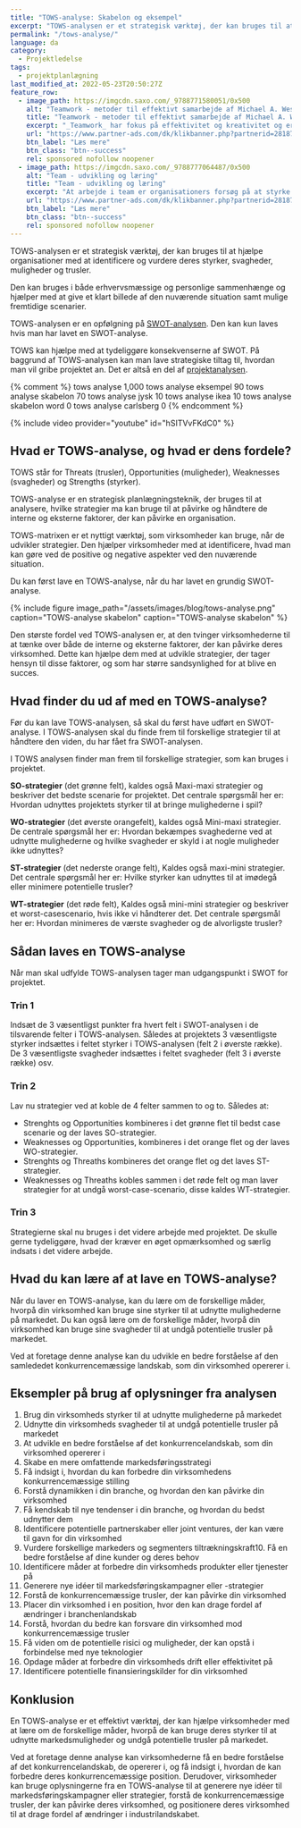 ```yaml
---
title: "TOWS-analyse: Skabelon og eksempel"
excerpt: "TOWS-analysen er et strategisk værktøj, der kan bruges til at hjælpe organisationer med at identificere og vurdere deres styrker, svagheder, muligheder og trusler."
permalink: "/tows-analyse/"
language: da
category:
  - Projektledelse
tags:
  - projektplanlægning
last_modified_at: 2022-05-23T20:50:27Z
feature_row:
  - image_path: https://imgcdn.saxo.com/_9788771580051/0x500
    alt: "Teamwork - metoder til effektivt samarbejde af Michael A. West"
    title: "Teamwork - metoder til effektivt samarbejde af Michael A. West"
    excerpt: "_Teamwork_ har fokus på effektivitet og kreativitet og er for alle, der på den ene eller anden måde bruger teamwork i deres dagligdag. Bogen er fyldt med praktiske eksempler og teori, der kan hjælpe et team med at opstille mål og opnå dem."
    url: "https://www.partner-ads.com/dk/klikbanner.php?partnerid=28187&bannerid=43264&htmlurl=https://www.saxo.com/dk/teamwork_michael-a-west_haeftet_9788771580051"
    btn_label: "Læs mere"
    btn_class: "btn--success"
    rel: sponsored nofollow noopener
  - image_path: https://imgcdn.saxo.com/_9788777064487/0x500
    alt: "Team - udvikling og læring"
    title: "Team - udvikling og læring"
    excerpt: "At arbejde i team er organisationers forsøg på at styrke udvikling af faglige og personlige potentialer og kompetencer. Bogens formål er at give svar på, hvordan udvikling og læring i team kan blive en succes, fx om sporten er en passende metafor til at fremme teamudvikling og læring og forståelse af samarbejde samt om team på arbejdspladsen kan skabe nye fortællinger om medarbejdernes måde at se på samarbejde og gensidig udvikling."
    url: "https://www.partner-ads.com/dk/klikbanner.php?partnerid=28187&bannerid=43264&htmlurl=https://www.saxo.com/dk/team-udvikling-og-laering_morten-bertelsen-red-reinhard-stelter-red_haeftet_9788777064487"
    btn_label: "Læs mere"
    btn_class: "btn--success"
    rel: sponsored nofollow noopener
---
```


TOWS-analysen er et strategisk værktøj, der kan bruges til at hjælpe organisationer med at identificere og vurdere deres styrker, svagheder, muligheder og trusler.

Den kan bruges i både erhvervsmæssige og personlige sammenhænge og hjælper med at give et klart billede af den nuværende situation samt mulige fremtidige scenarier.

TOWS-analysen er en opfølgning på [SWOT-analysen](/swot-analyse/). Den kan kun laves hvis man har lavet en SWOT-analyse.

TOWS kan hjælpe med at tydeliggøre konsekvenserne af SWOT. På baggrund af TOWS-analysen kan man lave strategiske tiltag til, hvordan man vil gribe projektet an. Det er altså en del af [projektanalysen](/projektanalyse/).

{% comment %}
tows analyse 1,000
tows analyse eksempel 90
tows analyse skabelon 70
tows analyse jysk 10
tows analyse ikea 10
tows analyse skabelon word 0
tows analyse carlsberg 0
{% endcomment %}

{% include video provider="youtube" id="hSITVvFKdC0" %}

## Hvad er TOWS-analyse, og hvad er dens fordele?

TOWS står for Threats (trusler), Opportunities (muligheder), Weaknesses (svagheder) og Strengths (styrker).

TOWS-analyse er en strategisk planlægningsteknik, der bruges til at analysere, hvilke strategier ma kan bruge til at påvirke og håndtere de interne og eksterne faktorer, der kan påvirke en organisation.

TOWS-matrixen er et nyttigt værktøj, som virksomheder kan bruge, når de udvikler strategier. Den hjælper virksomheder med at identificere, hvad man kan gøre ved de positive og negative aspekter ved den nuværende situation.

Du kan først lave en TOWS-analyse, når du har lavet en grundig SWOT-analyse.

{% include figure image_path="/assets/images/blog/tows-analyse.png" caption="TOWS-analyse skabelon" caption="TOWS-analyse skabelon" %}

Den største fordel ved TOWS-analysen er, at den tvinger virksomhederne til at tænke over både de interne og eksterne faktorer, der kan påvirke deres virksomhed. Dette kan hjælpe dem med at udvikle strategier, der tager hensyn til disse faktorer, og som har større sandsynlighed for at blive en succes.

## Hvad finder du ud af med en TOWS-analyse?

Før du kan lave TOWS-analysen, så skal du først have udført en SWOT-analyse. I TOWS-analysen skal du finde frem til forskellige strategier til at håndtere den viden, du har fået fra SWOT-analysen.

I TOWS analysen finder man frem til forskellige strategier, som kan bruges i projektet.

**SO-strategier** (det grønne felt), kaldes også Maxi-maxi strategier og beskriver det bedste scenarie for projektet. Det centrale spørgsmål her er: Hvordan udnyttes projektets styrker til at bringe mulighederne i spil?

**WO-strategier** (det øverste orangefelt), kaldes også Mini-maxi strategier. De centrale spørgsmål her er: Hvordan bekæmpes svaghederne ved at udnytte mulighederne og hvilke svagheder er skyld i at nogle muligheder ikke udnyttes?

**ST-strategier** (det nederste orange felt), Kaldes også maxi-mini strategier. Det centrale spørgsmål her er: Hvilke styrker kan udnyttes til at imødegå eller minimere potentielle trusler?

**WT-strategier** (det røde felt), Kaldes også mini-mini strategier og beskriver et worst-casescenario, hvis ikke vi håndterer det. Det centrale spørgsmål her er: Hvordan minimeres de værste svagheder og de alvorligste trusler?

## Sådan laves en TOWS-analyse

Når man skal udfylde TOWS-analysen tager man udgangspunkt i SWOT for projektet.

### Trin 1

Indsæt de 3 væsentligst punkter fra hvert felt i SWOT-analysen i de tilsvarende felter i TOWS-analysen. Således at projektets 3 væsentligste styrker indsættes i feltet styrker i TOWS-analysen (felt 2 i øverste række). De 3 væsentligste svagheder indsættes i feltet svagheder (felt 3 i øverste række) osv.

### Trin 2

Lav nu strategier ved at koble de 4 felter sammen to og to. Således at:

- Strenghts og Opportunities kombineres i det grønne flet til bedst case scenarie og der laves SO-strategier.
- Weaknesses og Opportunities, kombineres i det orange flet og der laves WO-strategier.
- Strenghts og Threaths kombineres det orange flet og det laves ST-strategier.
- Weaknesses og Threaths kobles sammen i det røde felt og man laver strategier for at undgå worst-case-scenario, disse kaldes WT-strategier.

### Trin 3

Strategierne skal nu bruges i det videre arbejde med projektet. De skulle gerne tydeliggøre, hvad der kræver en øget opmærksomhed og særlig indsats i det videre arbejde.

## Hvad du kan lære af at lave en TOWS-analyse?

Når du laver en TOWS-analyse, kan du lære om de forskellige måder, hvorpå din virksomhed kan bruge sine styrker til at udnytte mulighederne på markedet. Du kan også lære om de forskellige måder, hvorpå din virksomhed kan bruge sine svagheder til at undgå potentielle trusler på markedet.

Ved at foretage denne analyse kan du udvikle en bedre forståelse af den samlededet konkurrencemæssige landskab, som din virksomhed opererer i.

## Eksempler på brug af oplysninger fra analysen

1. Brug din virksomheds styrker til at udnytte mulighederne på markedet
2. Udnytte din virksomheds svagheder til at undgå potentielle trusler på markedet
3. At udvikle en bedre forståelse af det konkurrencelandskab, som din virksomhed opererer i
4. Skabe en mere omfattende markedsføringsstrategi
5. Få indsigt i, hvordan du kan forbedre din virksomhedens konkurrencemæssige stilling
6. Forstå dynamikken i din branche, og hvordan den kan påvirke din virksomhed
7. Få kendskab til nye tendenser i din branche, og hvordan du bedst udnytter dem
8. Identificere potentielle partnerskaber eller joint ventures, der kan være til gavn for din virksomhed
9. Vurdere forskellige markeders og segmenters tiltrækningskraft10. Få en bedre forståelse af dine kunder og deres behov
11. Identificere måder at forbedre din virksomheds produkter eller tjenester på
12. Generere nye idéer til markedsføringskampagner eller -strategier
13. Forstå de konkurrencemæssige trusler, der kan påvirke din virksomhed
14. Placer din virksomhed i en position, hvor den kan drage fordel af ændringer i branchenlandskab
15. Forstå, hvordan du bedre kan forsvare din virksomhed mod konkurrencemæssige trusler
16. Få viden om de potentielle risici og muligheder, der kan opstå i forbindelse med nye teknologier
17. Opdage måder at forbedre din virksomheds drift eller effektivitet på
18. Identificere potentielle finansieringskilder for din virksomhed

## Konklusion

En TOWS-analyse er et effektivt værktøj, der kan hjælpe virksomheder med at lære om de forskellige måder, hvorpå de kan bruge deres styrker til at udnytte markedsmuligheder og undgå potentielle trusler på markedet.

Ved at foretage denne analyse kan virksomhederne få en bedre forståelse af det konkurrencelandskab, de opererer i, og få indsigt i, hvordan de kan forbedre deres konkurrencemæssige position. Derudover, virksomheder kan bruge oplysningerne fra en TOWS-analyse til at generere nye idéer til markedsføringskampagner eller strategier, forstå de konkurrencemæssige trusler, der kan påvirke deres virksomhed, og positionere deres virksomhed til at drage fordel af ændringer i industrilandskabet.
